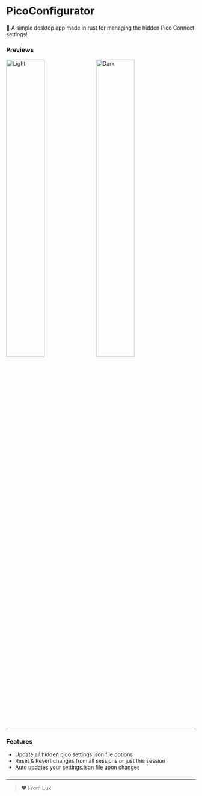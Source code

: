 # PicoConfigurator
🔧 A simple desktop app made in rust for managing the hidden Pico Connect settings!

### Previews
<span>
    <img alt="Light" src="https://i.imgur.com/uxxUbuF.png" width="45%">
    &nbsp;
    <img alt="Dark" src="https://i.imgur.com/WjbEivv.png" width="45%">
</span>

###

---
### Features
- Update all hidden pico settings.json file options
- Reset & Revert changes from all sessions or just this session
- Auto updates your settings.json file upon changes


###

---

> ❤️ From Lux